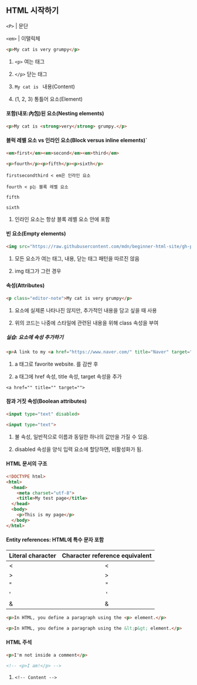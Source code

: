 ## HTML 시작하기

`<P>` | 문단

`<em>` | 이탤릭체

```html
<p>My cat is very grumpy</p>
```

1. `<p>` 여는 태그

2. `</p>` 닫는 태그

3. `My cat is ` 내용(Content)

4. (1, 2, 3) 통틀어 요소(Element)

#### 포함(내포:內包)된 요소(Nesting elements)

```html
<p>My cat is <strong>very</strong> grumpy.</p>
```

#### 블럭 레벨 요소 vs 인라인 요소(Block versus inline elements)`

```html
<em>first</em><em>second</em><em>third</em>

<p>fourth</p><p>fifth</p><p>sixth</p>
```

```
firstsecondthird < em은 인라인 요소

fourth < p는 블록 레벨 요소 

fifth

sixth
```

1. 인라인 요소는 항상 블록 레벨 요소 안에 포함

#### 빈 요소(Empty elements)

```html
<img src="https://raw.githubusercontent.com/mdn/beginner-html-site/gh-pages/images/firefox-icon.png">
```

1. 모든 요소가 여는 태그, 내용, 닫는 태그 패턴을 따르진 않음

2. img 태그가 그런 경우

#### 속성(Attributes)

```html
<p class="editor-note">My cat is very grumpy</p>
```

1. 요소에 실제론 나타나진 않지만, 추가적인 내용을 담고 싶을 때 사용

2. 위의 코드는 나중에 스타일에 관련된 내용을 위해 class 속성을 부여

##### 실습: 요소에 속성 추가하기

```html
<p>A link to my <a href="https://www.naver.com/" title="Naver" target="_blank"> favorite website.</a></p>
```

1.  a 태그로 favorite website.  를 감싼 후

2.  a 태그에 href 속성, title 속성, target 속성을 추가

`<a href="" title="" target="">`

#### 참과 거짓 속성(Boolean attributes)

```html
<input type="text" disabled>

<input type="text">
```

1. 불 속성, 일반적으로 이름과 동일한 하나의 값만을 가질 수 있음.

2. disabled 속성을 양식 입력 요소에 할당하면, 비활성화가 됨.

#### HTML 문서의 구조

```html
<!DOCTYPE html>
<html>
  <head>
    <meta charset="utf-8">
    <title>My test page</title>
  </head>
  <body>
    <p>This is my page</p>
  </body>
</html>
```

#### Entity references: HTML에 특수 문자 포함

| Literal character | Character reference equivalent |
| ----------------- |:------------------------------:|
| <                 | <                              |
| >                 | >                              |
| "                 | "                              |
| '                 | '                              |
| &                 | &                              |

```html
<p>In HTML, you define a paragraph using the <p> element.</p>

<p>In HTML, you define a paragraph using the &lt;p&gt; element.</p>
```

#### HTML 주석

```html
<p>I'm not inside a comment</p>

<!-- <p>I am!</p> -->
```

1. `<!-- Content -->`


